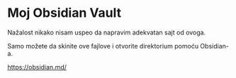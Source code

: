 #  Moj Obsidian Vault
Nažalost nikako nisam uspeo da napravim adekvatan sajt od ovoga.

Samo možete da skinite ove fajlove i otvorite direktorium pomoću Obsidian-a.

https://obsidian.md/
